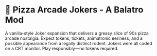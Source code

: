 # 🍕 Pizza Arcade Jokers - A Balatro Mod

A vanilla-style Joker expansion that delivers a greasy slice of 90s pizza arcade nostalgia. Expect tokens, tickets, animatronic eeriness, and a possible appearance from a legally distinct rodent. Jokers were all coded on a CRT monitor. Play responsibly—no tokens required.
